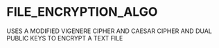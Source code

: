 # FILE_ENCRYPTION_ALGO
USES A MODIFIED VIGENERE CIPHER AND CAESAR CIPHER AND DUAL PUBLIC KEYS TO ENCRYPT A TEXT FILE
